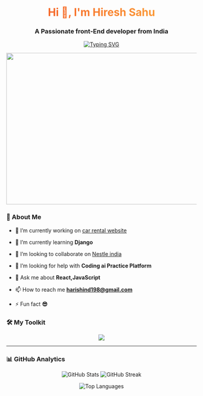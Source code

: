 <!-- Header with glowing effect -->
<h1 align="center" style="color:#f35626; background-image: linear-gradient(92deg, #f35626, #feab3a); -webkit-background-clip: text; color: transparent; animation: glow 1s ease-in-out infinite alternate;">
  Hi 👋, I'm Hiresh Sahu
</h1>
  <h3 align="center">A Passionate front-End developer from India</h3>

<!-- Typing animated bio -->
<p align="center">

  <a href="https://readme-typing-svg.demolab.com/demo/?lines=A+Frontend+Developer+from+India;React.JS+%7C+JavaScript+%7C+Django+Lover;Always+Learning+New+Things!&font=Fira+Code&center=true&width=600&height=45&color=00FEEF&vCenter=true&size=22&pause=1000">
    <img src="https://readme-typing-svg.demolab.com?font=Fira+Code&size=22&pause=1000&color=F7F7F7&center=true&vCenter=true&width=600&lines=A+Frontend+Developer+from+India;React+%7C+JavaScript+%7C+Django+Lover;Always+Learning+New+Things!" alt="Typing SVG" />
  </a>
</p>

<!-- Hero animation -->
<p align="center">
  <img src="https://raw.githubusercontent.com/abhisheknaiidu/abhisheknaiidu/master/code.gif" width="850" height="400" />
</p>


### 🧠 About Me
- 🔭 I’m currently working on [car rental website](https://motor-mart-mu.vercel.app/)

- 🌱 I’m currently learning **Django**

- 👯 I’m looking to collaborate on [Nestle india](nestle-india-clone.vercel.app)

- 🤝 I’m looking for help with **Coding ai Practice Platform**

- 💬 Ask me about **React,JavaScript**

- 📫 How to reach me **harishind198@gmail.com**

- ⚡ Fun fact **😎**




### 🛠️ My Toolkit

<p align="center">
  <img src="https://skillicons.dev/icons?i=html,css,js,react,tailwind,bootstrap,python,django,figma,github,java,mysql,nodejs,photoshop,illustrator" />
</p>

---

### 📊 GitHub Analytics

<p align="center">
  <img src="https://github-readme-stats.vercel.app/api?username=hiresh1002&show_icons=true&theme=tokyonight" alt="GitHub Stats" />
  <img src="https://github-readme-streak-stats.herokuapp.com/?user=hiresh1002&theme=tokyonight" alt="GitHub Streak" />
</p>

<p align="center">
  <img src="https://github-readme-stats.vercel.app/api/top-langs/?username=hiresh1002&layout=compact&theme=tokyonight" alt="Top Languages" />
</p>

